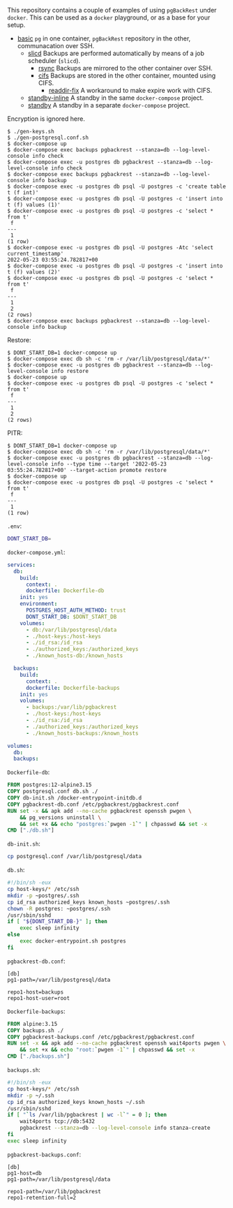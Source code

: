 This repository contains a couple of examples of using `pgBackRest` under `docker`. This can be used as a `docker` playground, or as a base for your setup.

* [basic](https://github.com/x-yuri/pgbackrest-docker/tree/basic) `pg` in one container, `pgBackRest` repository in the other, communacation over SSH.
  * [slicd](https://github.com/x-yuri/pgbackrest-docker/tree/slicd) Backups are performed automatically by means of a job scheduler (`slicd`).
    * [rsync](https://github.com/x-yuri/pgbackrest-docker/tree/rsync) Backups are mirrored to the other container over SSH.
    * [cifs](https://github.com/x-yuri/pgbackrest-docker/tree/cifs) Backups are stored in the other container, mounted using CIFS.
      * [readdir-fix](https://github.com/x-yuri/pgbackrest-docker/tree/readdir-fix) A workaround to make expire work with CIFS.
  * [standby-inline](https://github.com/x-yuri/pgbackrest-docker/tree/standby-inline) A standby in the same `docker-compose` project.
  * [standby](https://github.com/x-yuri/pgbackrest-docker/tree/standby) A standby in a separate `docker-compose` project.

Encryption is ignored here.

```
$ ./gen-keys.sh
$ ./gen-postgresql.conf.sh
$ docker-compose up
$ docker-compose exec backups pgbackrest --stanza=db --log-level-console info check
$ docker-compose exec -u postgres db pgbackrest --stanza=db --log-level-console info check
$ docker-compose exec backups pgbackrest --stanza=db --log-level-console info backup
$ docker-compose exec -u postgres db psql -U postgres -c 'create table t (f int)'
$ docker-compose exec -u postgres db psql -U postgres -c 'insert into t (f) values (1)'
$ docker-compose exec -u postgres db psql -U postgres -c 'select * from t'
 f 
---
 1
(1 row)
$ docker-compose exec -u postgres db psql -U postgres -Atc 'select current_timestamp'
2022-05-23 03:55:24.782817+00
$ docker-compose exec -u postgres db psql -U postgres -c 'insert into t (f) values (2)'
$ docker-compose exec -u postgres db psql -U postgres -c 'select * from t'
 f 
---
 1
 2
(2 rows)
$ docker-compose exec backups pgbackrest --stanza=db --log-level-console info backup
```

Restore:

```
$ DONT_START_DB=1 docker-compose up
$ docker-compose exec db sh -c 'rm -r /var/lib/postgresql/data/*'
$ docker-compose exec -u postgres db pgbackrest --stanza=db --log-level-console info restore
$ docker-compose up
$ docker-compose exec -u postgres db psql -U postgres -c 'select * from t'
 f 
---
 1
 2
(2 rows)
```

PITR:

```
$ DONT_START_DB=1 docker-compose up
$ docker-compose exec db sh -c 'rm -r /var/lib/postgresql/data/*'
$ docker-compose exec -u postgres db pgbackrest --stanza=db --log-level-console info --type time --target '2022-05-23 03:55:24.782817+00' --target-action promote restore
$ docker-compose up
$ docker-compose exec -u postgres db psql -U postgres -c 'select * from t'
 f 
---
 1
(1 row)
```

`.env`:

```sh
DONT_START_DB=
```

`docker-compose.yml`:

```yaml
services:
  db:
    build:
      context: .
      dockerfile: Dockerfile-db
    init: yes
    environment:
      POSTGRES_HOST_AUTH_METHOD: trust
      DONT_START_DB: $DONT_START_DB
    volumes:
      - db:/var/lib/postgresql/data
      - ./host-keys:/host-keys
      - ./id_rsa:/id_rsa
      - ./authorized_keys:/authorized_keys
      - ./known_hosts-db:/known_hosts

  backups:
    build:
      context: .
      dockerfile: Dockerfile-backups
    init: yes
    volumes:
      - backups:/var/lib/pgbackrest
      - ./host-keys:/host-keys
      - ./id_rsa:/id_rsa
      - ./authorized_keys:/authorized_keys
      - ./known_hosts-backups:/known_hosts

volumes:
  db:
  backups:
```

`Dockerfile-db`:

```dockerfile
FROM postgres:12-alpine3.15
COPY postgresql.conf db.sh ./
COPY db-init.sh /docker-entrypoint-initdb.d
COPY pgbackrest-db.conf /etc/pgbackrest/pgbackrest.conf
RUN set -x && apk add --no-cache pgbackrest openssh pwgen \
    && pg_versions uninstall \
    && set +x && echo "postgres:`pwgen -1`" | chpasswd && set -x
CMD ["./db.sh"]
```

`db-init.sh`:

```sh
cp postgresql.conf /var/lib/postgresql/data
```

`db.sh`:

```sh
#!/bin/sh -eux
cp host-keys/* /etc/ssh
mkdir -p ~postgres/.ssh
cp id_rsa authorized_keys known_hosts ~postgres/.ssh
chown -R postgres: ~postgres/.ssh
/usr/sbin/sshd
if [ "${DONT_START_DB-}" ]; then
    exec sleep infinity
else
    exec docker-entrypoint.sh postgres
fi
```

`pgbackrest-db.conf`:

```
[db]
pg1-path=/var/lib/postgresql/data

repo1-host=backups
repo1-host-user=root
```

`Dockerfile-backups`:

```dockerfile
FROM alpine:3.15
COPY backups.sh ./
COPY pgbackrest-backups.conf /etc/pgbackrest/pgbackrest.conf
RUN set -x && apk add --no-cache pgbackrest openssh wait4ports pwgen \
    && set +x && echo "root:`pwgen -1`" | chpasswd && set -x
CMD ["./backups.sh"]
```

`backups.sh`:

```sh
#!/bin/sh -eux
cp host-keys/* /etc/ssh
mkdir -p ~/.ssh
cp id_rsa authorized_keys known_hosts ~/.ssh
/usr/sbin/sshd
if [ "`ls /var/lib/pgbackrest | wc -l`" = 0 ]; then
    wait4ports tcp://db:5432
    pgbackrest --stanza=db --log-level-console info stanza-create
fi
exec sleep infinity
```

`pgbackrest-backups.conf`:

```
[db]
pg1-host=db
pg1-path=/var/lib/postgresql/data

repo1-path=/var/lib/pgbackrest
repo1-retention-full=2
```
